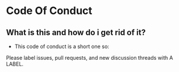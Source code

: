 # Code Of Conduct

## What is this and how do i get rid of it?

- This code of conduct is a short one so:

Please label issues, pull requests, and new discussion threads with A LABEL.
